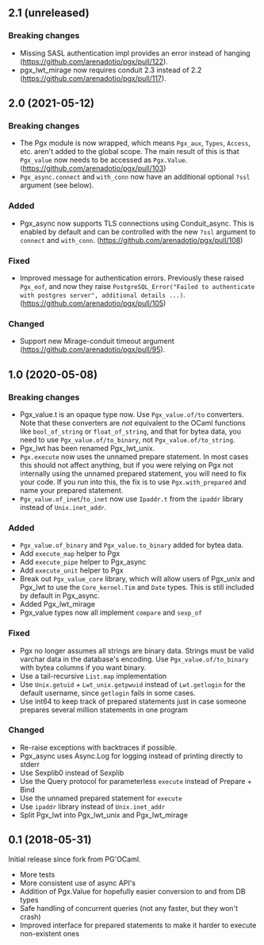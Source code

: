 ## 2.1 (unreleased)
### Breaking changes

* Missing SASL authentication impl provides an error instead of hanging (https://github.com/arenadotio/pgx/pull/122).
* pgx_lwt_mirage now requires conduit 2.3 instead of 2.2 (https://github.com/arenadotio/pgx/pull/117).

## 2.0 (2021-05-12)

### Breaking changes

* The Pgx module is now wrapped, which means `Pgx_aux`, `Types`, `Access`, etc. aren't added to the global scope.
  The main result of this is that `Pgx_value` now needs to be accessed as `Pgx.Value`.
  (https://github.com/arenadotio/pgx/pull/103)
* `Pgx_async.connect` and `with_conn` now have an additional optional `?ssl` argument (see below).

### Added

* Pgx_async now supports TLS connections using Conduit_async. This is enabled by default and can be controlled with the
  new `?ssl` argument to `connect` and `with_conn`.
  (https://github.com/arenadotio/pgx/pull/108)

### Fixed

* Improved message for authentication errors. Previously these raised `Pgx_eof`, and now they raise
  `PostgreSQL_Error("Failed to authenticate with postgres server", additional details ...)`.
  (https://github.com/arenadotio/pgx/pull/105)

### Changed

* Support new Mirage-conduit timeout argument (https://github.com/arenadotio/pgx/pull/95).

## 1.0 (2020-05-08)

### Breaking changes

* Pgx_value.t is an opaque type now. Use `Pgx_value.of/to` converters. Note that these converters are _not_ equivalent
  to the OCaml functions like `bool_of_string` or `float_of_string`, and that for bytea data, you need to use
  `Pgx_value.of/to_binary`, not `Pgx_value.of/to_string`.
* Pgx_lwt has been renamed Pgx_lwt_unix.
* `Pgx.execute` now uses the unnamed prepare statement. In most cases this should not affect anything, but if you were
  relying on Pgx not internally using the unnamed prepared statement, you will need to fix your code. If you run into
  this, the fix is to use `Pgx.with_prepared` and name your prepared statement.
* `Pgx_value.of_inet`/`to_inet` now use `Ipaddr.t` from the `ipaddr` library instead of `Unix.inet_addr`.

### Added

* `Pgx_value.of_binary` and `Pgx_value.to_binary` added for bytea data.
* Add `execute_map` helper to Pgx
* Add `execute_pipe` helper to Pgx_async
* Add `execute_unit` helper to Pgx
* Break out `Pgx_value_core` library, which will allow users of Pgx_unix and Pgx_lwt to use the `Core_kernel.Tim` and
  `Date` types. This is still included by default in Pgx_async.
* Added Pgx_lwt_mirage
* Pgx_value types now all implement `compare` and `sexp_of`

### Fixed

* Pgx no longer assumes all strings are binary data. Strings must be valid varchar data in the database's encoding.
  Use `Pgx_value.of/to_binary` with bytea columns if you want binary.
* Use a tail-recursive `List.map` implementation
* Use `Unix.getuid` + `Lwt_unix.getpwuid` instead of `Lwt.getlogin` for the default username, since `getlogin` fails
  in some cases.
* Use int64 to keep track of prepared statements just in case someone prepares several million statements in one program

### Changed

* Re-raise exceptions with backtraces if possible.
* Pgx_async uses Async.Log for logging instead of printing directly to stderr
* Use Sexplib0 instead of Sexplib
* Use the Query protocol for parameterless `execute` instead of Prepare + Bind
* Use the unnamed prepared statement for `execute`
* Use `ipaddr` library instead of `Unix.inet_addr`
* Split Pgx_lwt into Pgx_lwt_unix and Pgx_lwt_mirage

## 0.1 (2018-05-31)

Initial release since fork from PG'OCaml.

* More tests
* More consistent use of async API's
* Addition of Pgx.Value for hopefully easier conversion to and
  from DB types
* Safe handling of concurrent queries (not any faster, but they
  won't crash)
* Improved interface for prepared statements to make it harder
  to execute non-existent ones

